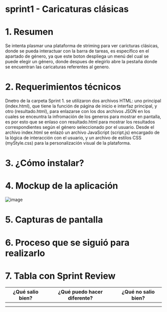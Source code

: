 # sprint1 - Caricaturas clásicas

# 1. Resumen
Se intenta plasmar una plataforma de striming para ver caricturas clásicas, donde se pueda interactuar con la barra de tareas, es específico en el apartado de género, ya que este boton despliega un menú del cual se puede elegir un género, donde despues de elegirlo abre la pestaña donde se encuentran las caricaturas referentes al genero.
# 2. Requerimientos técnicos
Dnetro de la carpeta Sprint 1. se utilizaron dos archivos HTML: uno principal (index.html), que tiene la función de página de inicio e interfaz principal, y otro (resultado.html), para enlazarse con los dos archivos JSON en los cuales se enceuntra la infromación de los generos para mostrar en pantalla, es por esto que se enlaso con resultado.html para mostrar los resultados correspondientes según el género seleccionado por el usuario.
Desde el archivo index.html se enlazó un archivo JavaScript (script.js) encargado de la lógica de interacción con el usuario, y un archivo de estilos CSS (myStyle.css) para la personalización visual de la plataforma.
# 3. ¿Cómo instalar?

# 4. Mockup de la aplicación
![image](https://github.com/user-attachments/assets/366a22b8-1157-4c57-8dbc-623dc75f7552)

# 5. Capturas de pantalla

# 6. Proceso que se siguió para realizarlo

# 7. Tabla con Sprint Review
| ¿Qué salio bien? | ¿Qué puedo hacer diferente? | ¿Qué no salio bien? |
|------------------|-----------------------------|---------------------|
|                  |                             |                     |
|                  |                             |                     |
